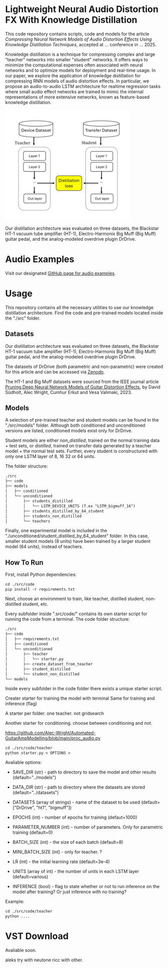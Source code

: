 # Lightweight Neural Audio Distortion FX With Knowledge Distillation

This code repository contains scripts, code and models for the article _Compressing Neural Network Models of Audio Distortion Effects Using Knowledge Distillation Techniques_, accepted at ... conference in ... 2025.

Knowledge distillation is a technique for compressing complex and large "teacher" networks into smaller "student" networks. It offers ways to minimize the computational expenses often associated with neural networks and to optimize models for deployment and real-time usage. In our paper, we explore the application of knowledge distillation for compressing RNN models of audio distortion effects. In particular, we propose an audio-to-audio LSTM architecture for realtime regression tasks where small audio effect networks are trained to mimic the internal representations of more extensive networks, known as feature-based knowledge distillation.

<div align="left">
 <img src="./fig/dk2.png" width="400">
</div>

Our distillation architecture was evaluated on three datasets, the Blackstar HT-1 vacuum tube amplifier (HT-1), Electro-Harmonix Big Muff (Big Muff) guitar pedal, and the analog-modeled overdrive plugin DrDrive.

 
# Audio Examples

Visit our designated [GitHub page for audio examples]().

<!-- Our distillation architecture was evaluated on three datasets, the Blackstar HT-1 vacuum tube amplifier (HT-1), Electro-Harmonix Big Muff (Big Muff) guitar pedal, and the analog-modeled overdrive plugin DrDrive.

Below are just a few non-parametric examples comparing our distilled student models against regular students networks (non-distilled).

**64 unit networks**
DrDrive - Target - Distilled - NonDistilled
HT-1 - Target - Distilled - NonDistilled

**8 unit networks**
Big Muff - Target - Distilled - NonDistilled -->

# Usage

This repository contains all the necessary utilities to use our knowledge distillation architecture. Find the code and pre-trained models located inside the "./src" folder.

## Datasets
Our distillation architecture was evaluated on three datasets, the Blackstar HT-1 vacuum tube amplifier (HT-1), Electro-Harmonix Big Muff (Big Muff) guitar pedal, and the analog-modeled overdrive plugin DrDrive.

The datasets of DrDrive (both parametric and non-parametric) were created for this article and can be accessed via [Zenodo](https://doi.org/10.5281/zenodo.15222630).

The HT-1 and Big Muff datasets were sourced from the IEEE journal article [Pruning Deep Neural Network Models of Guitar Distortion Effects](https://ieeexplore.ieee.org/abstract/document/9954902/), by David Südholt, Alec Wright, Cumhur Erkut and Vesa Valimaki, 2023.

## Models

A selection of pre-trained teacher and student models can be found in the "./src/models" folder. Although both conditioned and unconditioned versions are listed, conditioned models exist only for DrDrive.

Student models are either *non_distilled*, trained on the normal training data + test sets, or *distilled*, trained on transfer data generated by a teacher model + the normal test sets. Further, every student is constructured with only one LSTM layer of 8, 16 32 or 64 units.

The folder structure:
```
./src
├── code
├── models
│   ├── conditioned       
│   └── unconditioned
│       ├── students_distilled
│       │   └── LSTM_DEVICE_UNITS (f.ex "LSTM_bigmuff_16")
│       ├── students_distilled_by_64_student
│       ├── students_non_distilled
│       └── teachers 
```

Finally, one experimental model is included in the "./unconditioned/student_distilled_by_64_student" folder. In this case, smaller student models (8 units) have been trained by a larger student model (64 units), instead of teachers.

## How To Run 


First, install Python dependencies:
```
cd ./src/code
pip install -r requirements.txt
```

Next, choose an environment to train, like teacher, distilled student, non-distilled student, etc. 

Every subfolder inside ".src/code/" contains its own starter script for running the code from a terminal. The code folder structure:
```
./src
├── code    
│   ├── requirements.txt
│   ├── conditioned
│   └── unconditioned  
│       ├── teacher
│       │   └── starter.py
│       ├── create_dataset_from_teacher 
│       ├── student_distilled 
│       └── student_non_distilled
└── models
``` 

Inside every subfolder in the code folder there exists a unique starter script. 

Creater starter for training the model with terminal
Same for training and inference (flag)

A starter per folder.
one teacher. not gridsearch

Another starter for conditioning. choose between conditioning and not.

https://github.com/Alec-Wright/Automated-GuitarAmpModelling/blob/main/proc_audio.py


```
cd ./src/code/teacher
python starter.py < OPTIONS >
```

Avaliable options: 
* SAVE_DIR (str) - path to directory to save the model and other results (default="../models")
* DATA_DIR (str) - path to directory where the datasets are stored (default="../datasets")
* DATASETS (array of strings) - name of the dataset to be used (default=["DrDrive", "ht1", "bigmuff"])
* EPOCHS (int) - number of epochs for training (defaut=1000)
* PARAMETER_NUMBER (int) - number of parameters. Only for parametric training (default=0)
* BATCH_SIZE (int) - the size of each batch (default=8) 
* MINI_BATCH_SIZE (int) - only for teacher. ?
* LR (int) - the initial learning rate (default=3e-4)
* UNITS (array of int) - the number of units in each LSTM layer (default=various)

* INFERENCE (bool) - flag to state whether or not to run inference on the model after training? Or just inference with no training? 

Example: 
```
cd ./src/code/teacher
python ....
```

# VST Download

Avaliable soon.

aleks try with neutone
ricc with other.

